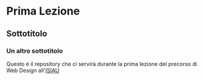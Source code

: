 # Prima Lezione
## Sottotitolo
### Un altro sottotitolo

Questo è il repository che ci servirà durante la prima lezione del precorso di Web Design all'[ISIAU](https://isiaurbino.net)
